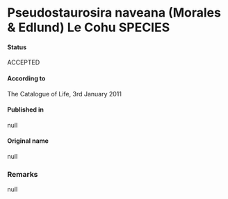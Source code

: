 Pseudostaurosira naveana (Morales & Edlund) Le Cohu SPECIES
=======

#### Status
ACCEPTED

#### According to
The Catalogue of Life, 3rd January 2011

#### Published in
null

#### Original name
null

### Remarks
null